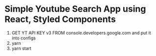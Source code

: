 # Simple Youtube Search App using React, Styled Components

1. GET YT API KEY v3 FROM console.developers.google.com and put it into configs
2. yarn
3. yarn start
